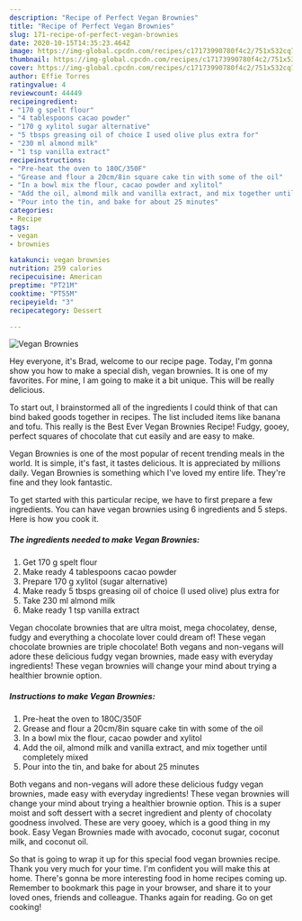 ```yaml
---
description: "Recipe of Perfect Vegan Brownies"
title: "Recipe of Perfect Vegan Brownies"
slug: 171-recipe-of-perfect-vegan-brownies
date: 2020-10-15T14:35:23.464Z
image: https://img-global.cpcdn.com/recipes/c17173990780f4c2/751x532cq70/vegan-brownies-recipe-main-photo.jpg
thumbnail: https://img-global.cpcdn.com/recipes/c17173990780f4c2/751x532cq70/vegan-brownies-recipe-main-photo.jpg
cover: https://img-global.cpcdn.com/recipes/c17173990780f4c2/751x532cq70/vegan-brownies-recipe-main-photo.jpg
author: Effie Torres
ratingvalue: 4
reviewcount: 44449
recipeingredient:
- "170 g spelt flour"
- "4 tablespoons cacao powder"
- "170 g xylitol sugar alternative"
- "5 tbsps greasing oil of choice I used olive plus extra for"
- "230 ml almond milk"
- "1 tsp vanilla extract"
recipeinstructions:
- "Pre-heat the oven to 180C/350F"
- "Grease and flour a 20cm/8in square cake tin with some of the oil"
- "In a bowl mix the flour, cacao powder and xylitol"
- "Add the oil, almond milk and vanilla extract, and mix together until completely mixed"
- "Pour into the tin, and bake for about 25 minutes"
categories:
- Recipe
tags:
- vegan
- brownies

katakunci: vegan brownies 
nutrition: 259 calories
recipecuisine: American
preptime: "PT21M"
cooktime: "PT55M"
recipeyield: "3"
recipecategory: Dessert

---
```



![Vegan Brownies](https://img-global.cpcdn.com/recipes/c17173990780f4c2/751x532cq70/vegan-brownies-recipe-main-photo.jpg)

Hey everyone, it's Brad, welcome to our recipe page. Today, I'm gonna show you how to make a special dish, vegan brownies. It is one of my favorites. For mine, I am going to make it a bit unique. This will be really delicious.

To start out, I brainstormed all of the ingredients I could think of that can bind baked goods together in recipes. The list included items like banana and tofu. This really is the Best Ever Vegan Brownies Recipe! Fudgy, gooey, perfect squares of chocolate that cut easily and are easy to make.

Vegan Brownies is one of the most popular of recent trending meals in the world. It is simple, it's fast, it tastes delicious. It is appreciated by millions daily. Vegan Brownies is something which I've loved my entire life. They're fine and they look fantastic.


To get started with this particular recipe, we have to first prepare a few ingredients. You can have vegan brownies using 6 ingredients and 5 steps. Here is how you cook it.

<!--inarticleads1-->

##### The ingredients needed to make Vegan Brownies:

1. Get 170 g spelt flour
1. Make ready 4 tablespoons cacao powder
1. Prepare 170 g xylitol (sugar alternative)
1. Make ready 5 tbsps greasing oil of choice (I used olive) plus extra for
1. Take 230 ml almond milk
1. Make ready 1 tsp vanilla extract


Vegan chocolate brownies that are ultra moist, mega chocolatey, dense, fudgy and everything a chocolate lover could dream of! These vegan chocolate brownies are triple chocolate! Both vegans and non-vegans will adore these delicious fudgy vegan brownies, made easy with everyday ingredients! These vegan brownies will change your mind about trying a healthier brownie option. 

<!--inarticleads2-->

##### Instructions to make Vegan Brownies:

1. Pre-heat the oven to 180C/350F
1. Grease and flour a 20cm/8in square cake tin with some of the oil
1. In a bowl mix the flour, cacao powder and xylitol
1. Add the oil, almond milk and vanilla extract, and mix together until completely mixed
1. Pour into the tin, and bake for about 25 minutes


Both vegans and non-vegans will adore these delicious fudgy vegan brownies, made easy with everyday ingredients! These vegan brownies will change your mind about trying a healthier brownie option. This is a super moist and soft dessert with a secret ingredient and plenty of chocolaty goodness involved. These are very gooey, which is a good thing in my book. Easy Vegan Brownies made with avocado, coconut sugar, coconut milk, and coconut oil. 

So that is going to wrap it up for this special food vegan brownies recipe. Thank you very much for your time. I'm confident you will make this at home. There's gonna be more interesting food in home recipes coming up. Remember to bookmark this page in your browser, and share it to your loved ones, friends and colleague. Thanks again for reading. Go on get cooking!
